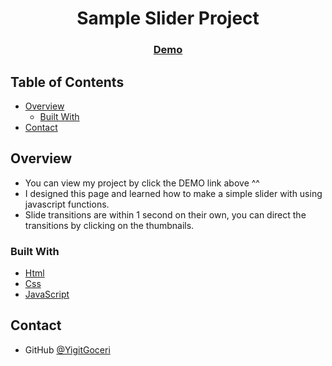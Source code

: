 <h1 align="center">Sample Slider Project</h1>


<div align="center">
  <h3>
    <a href="https://yigitgoceri.github.io/JS-Slider/">
      Demo
    </a>
  </h3>
</div>

<!-- TABLE OF CONTENTS -->

## Table of Contents

- [Overview](#overview)
  - [Built With](#built-with)
- [Contact](#contact)


<!-- OVERVIEW -->

## Overview

- You can view my project by click the DEMO link above ^^
- I designed this page and learned how to make a simple slider with using javascript functions.
- Slide transitions are within 1 second on their own, you can direct the transitions by clicking on the thumbnails.

### Built With

<!-- This section should list any major frameworks that you built your project using. Here are a few examples.-->

- [Html](https://html.com/)
- [Css](https://www.w3schools.com/css/)
- [JavaScript](https://www.javascript.com/)



## Contact

- GitHub [@YigitGoceri](https://github.com/YigitGoceri)


